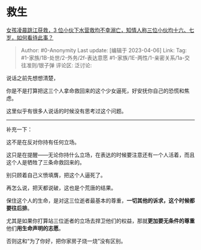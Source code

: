 # 救生
[女孩凌晨跳江获救，3 位小伙下水营救均不幸溺亡，知情人称三位小伙均十六、七岁，如何看待此事？](https://www.zhihu.com/question/593634352/answer/2970376973)

> Author: #0-Anonymity
> Last update: [编辑于 2023-04-06]
> Link:
> Tag: #1-家族/1B-处世/2-外务/2f-表达意愿 #1-家族/1E-两性/1-亲密关系/1a-交往准则/银子弹
> 评论区:
> 泛讨论:

说话之前先想想清楚，

你是不是打算把这三个人拿命救回来的这个少女逼死，好安抚你自己的恐慌和焦虑。

这里似乎有很多人说话的时候没有思考过这个问题。

---

补充一下：

这不是在反对你持有任何立场。

这只是在提醒——无论你持什么立场，在表达的时候要注意还有一个人活着，而且这个人是牺牲了三条命救回来的。

别只顾着自己义愤填膺，把这个人逼死了。

再怎么说，把天都说破，这也是个荒唐的结果。

保住这个人的生命，是对这三位逝者最基本的尊重，**一切其他的诉求，这个时候都要往后排**。

尤其是如果你打算站三位逝者的立场去捍卫他们的权益，那就**更加要无条件的尊重**他们**用生命声明的志愿**。

否则这和“为了你好，把你家房子烧一烧”没有区别。
